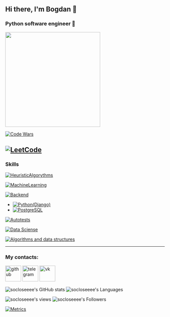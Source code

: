 ## Hi there, I'm Bogdan 👋

### Python software engineer 🐍

<div id="header">
  <img src="https://user-images.githubusercontent.com/65871712/225760628-ece2bb25-c3c9-4c1b-a1c2-d2615ec1eb89.gif" width="300"/>
</div>

[![Code Wars](https://www.codewars.com/users/socloseeee/badges/large)](https://www.codewars.com/users/socloseeee/)

[![LeetCode](https://img.shields.io/badge/dynamic/json?style=for-the-badge&labelColor=black&color=%23ffa116&label=Solved&query=solved&url=https%3A%2F%2Fleetcode-badge.vercel.app%2Fapi%2Fusers%2Fsocloseeee&logo=leetcode&logoColor=yellow)](https://leetcode.com/socloseeee/)
---
### Skills

[![HeuristicAlgorythms](https://img.shields.io/badge/HEURISTIC%20ALGORYTHMS-yellow?style=for-the-badge&logo=github&logoColor=white)](https://github.com/socloseeee/DSTU_3RD_COURSE/tree/main/heuristic)

[![MachineLearning](https://img.shields.io/badge/MACHINE%20LEARNING-lightgrey?style=for-the-badge&logo=anaconda&logoColor=green)](https://conda.io/)

[![Backend](https://img.shields.io/badge/BACKEND-red?style=for-the-badge&logo=python&logoColor=white)](https://www.python.org/)
* [![Python(Django)](https://img.shields.io/badge/Python(Django)-316192?logo=django&logoColor=white)](https://www.djangoproject.com/)
* [![PostgreSQL](https://img.shields.io/badge/PostgreSQL-316192?logo=postgresql&logoColor=white)](https://www.postgresql.org/)

[![Autotests](https://img.shields.io/badge/AUTOTESTS-informational?style=for-the-badge&logo=PyTest&logoColor=white)](https://swagger.io/)

[![Data Sciense](https://img.shields.io/badge/DATA%20SCIENCE-orange?style=for-the-badge&logo=jupyter&logoColor=white)](https://matplotlib.org/)

[![Algorithms and data structures](https://img.shields.io/badge/ALGORITHMS%20AND%20DATA%20STRUCTURES-blue?style=for-the-badge&logo=coursera&logoColor=white)](https://stepik.org/cert/1564036)

---

### My contacts:

[<img src='https://cdn.jsdelivr.net/npm/simple-icons@3.0.1/icons/github.svg' alt='github' height='50'>](https://github.com/socloseeee)
[<img src='https://cdn.jsdelivr.net/npm/simple-icons@3.0.1/icons/telegram.svg' alt='telegram' height='50'>](https://t.me/socloseeee)
[<img src='https://cdn.jsdelivr.net/npm/simple-icons@3.0.1/icons/vk.svg' alt='vk' height='50'>](https://vk.com/socloseeee)  

![socloseeee's GitHub stats](https://github-readme-stats.vercel.app/api?username=socloseeee&theme=tokyonight&show_icons=true)
![socloseeee's Languages](https://github-readme-stats.vercel.app/api/top-langs/?username=socloseeee&layout=compact&count_private=true&theme=gruvbox)

![socloseeee's views](https://komarev.com/ghpvc/?username=socloseeee)
![socloseeee's Followers](https://img.shields.io/github/followers/socloseeee?label=Followers&style=social)

[![Metrics](https://metrics.lecoq.io/socloseeee?template=classic&base.activity=0&base.community=0&base.metadata=0&isocalendar=1&base=header%2C%20activity%2C%20community%2C%20repositories%2C%20metadata&base.indepth=false&base.hireable=false&base.skip=false&isocalendar=false&isocalendar.duration=half-year&config.timezone=Europe%2FMoscow)](https://metrics.lecoq.io/insights/socloseeee)
